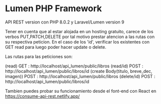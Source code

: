 # Lumen PHP Framework
API REST
version con PHP 8.0.2 y Laravel/Lumen  version 9

Tener en cuenta que al estar alojada en un hosting gratuito, carece de los verbos PUT,PATCH,DELETE por tal motivo prestar atencion a las rutas con su respectiva peticion.
En el caso de los 'id', verificar los existentes con GET read para luego poder hacer update o delete. 

Las rutas para las peticiones son:

(read) GET :  http://localhost/api_lumen/public/libros 
(read/id) POST : http://localhost/api_lumen/public/libros/id
(create Body(titulo, breve_dec, imagen)) POST : http://localhost/api_lumen/public/libros 
(delete/id) POST : http://localhost/api_lumen/public/libros/id


Tambien puedes probar su funcionamiento desde el font-end con React en https://consume-api-rest.netlify.app/
